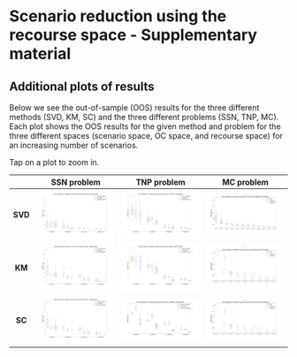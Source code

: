 # Scenario reduction using the recourse space - Supplementary material
## Additional plots of results


Below we see the out-of-sample (OOS) results for the three different methods (SVD, KM, SC) and the three different problems (SSN, TNP, MC). Each plot shows the OOS results for the given method and problem for the three different spaces (scenario space, OC space, and recourse space) for an increasing number of scenarios.

Tap on a plot to zoom in.

|| SSN problem             |  TNP problem | MC problem |
:-------------------------:|:-------------------------:|:-------------------------:|:-------------------------:
**SVD** |![](plots/OOSResults_SVD_SSN.png)  |  ![](plots/OOSResults_SVD_TNP.png) | ![](plots/OOSResults_SVD_MC.png)
**KM** |![](plots/OOSResults_KM_SSN.png)  |  ![](plots/OOSResults_KM_TNP.png) |  ![](plots/OOSResults_KM_MC.png)
**SC** |![](plots/OOSResults_KM_SSN.png)  |  ![](plots/OOSResults_SC_TNP.png) |  ![](plots/OOSResults_KM_MC.png)
